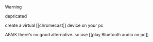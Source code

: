 > [!warning]
> depricated

create a virtual [[chromecast]] device on your pc

AFAIK there's no good alternative.
so use [[play Bluetooth audio on pc]]